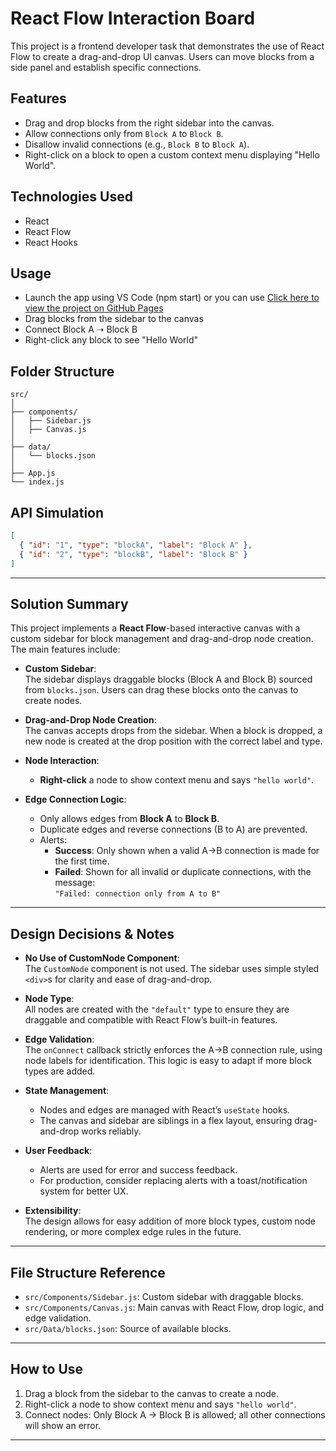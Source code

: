 # React Flow Interaction Board

This project is a frontend developer task that demonstrates the use of React Flow to create a drag-and-drop UI canvas. Users can move blocks from a side panel and establish specific connections.

## Features

- Drag and drop blocks from the right sidebar into the canvas.
- Allow connections only from `Block A` to `Block B`.
- Disallow invalid connections (e.g., `Block B` to `Block A`).
- Right-click on a block to open a custom context menu displaying "Hello World".

## Technologies Used

- React
- React Flow
- React Hooks

## Usage

- Launch the app using VS Code (npm start) or you can use [Click here to view the project on GitHub Pages](https://nikitakesharwani.github.io/React-Flow-Interaction-Board/)
- Drag blocks from the sidebar to the canvas
- Connect Block A ➝ Block B
- Right-click any block to see "Hello World"

## Folder Structure

```
src/
│
├── components/
│   ├── Sidebar.js
│   ├── Canvas.js
│
├── data/
│   └── blocks.json
│
├── App.js
└── index.js
```

## API Simulation

```json
[
  { "id": "1", "type": "blockA", "label": "Block A" },
  { "id": "2", "type": "blockB", "label": "Block B" }
]
```

---

## Solution Summary

This project implements a **React Flow**-based interactive canvas with a custom sidebar for block management and drag-and-drop node creation. The main features include:

- **Custom Sidebar**:  
  The sidebar displays draggable blocks (Block A and Block B) sourced from `blocks.json`. Users can drag these blocks onto the canvas to create nodes.

- **Drag-and-Drop Node Creation**:  
  The canvas accepts drops from the sidebar. When a block is dropped, a new node is created at the drop position with the correct label and type.

- **Node Interaction**:

  - **Right-click** a node to show context menu and says `"hello world"`.

- **Edge Connection Logic**:
  - Only allows edges from **Block A** to **Block B**.
  - Duplicate edges and reverse connections (B to A) are prevented.
  - Alerts:
    - **Success**: Only shown when a valid A→B connection is made for the first time.
    - **Failed**: Shown for all invalid or duplicate connections, with the message:  
      `"Failed: connection only from A to B"`

---

## Design Decisions & Notes

- **No Use of CustomNode Component**:  
  The `CustomNode` component is not used. The sidebar uses simple styled `<div>`s for clarity and ease of drag-and-drop.

- **Node Type**:  
  All nodes are created with the `"default"` type to ensure they are draggable and compatible with React Flow’s built-in features.

- **Edge Validation**:  
  The `onConnect` callback strictly enforces the A→B connection rule, using node labels for identification. This logic is easy to adapt if more block types are added.

- **State Management**:

  - Nodes and edges are managed with React’s `useState` hooks.
  - The canvas and sidebar are siblings in a flex layout, ensuring drag-and-drop works reliably.

- **User Feedback**:

  - Alerts are used for error and success feedback.
  - For production, consider replacing alerts with a toast/notification system for better UX.

- **Extensibility**:  
  The design allows for easy addition of more block types, custom node rendering, or more complex edge rules in the future.

---

## File Structure Reference

- `src/Components/Sidebar.js`: Custom sidebar with draggable blocks.
- `src/Components/Canvas.js`: Main canvas with React Flow, drop logic, and edge validation.
- `src/Data/blocks.json`: Source of available blocks.

---

## How to Use

1. Drag a block from the sidebar to the canvas to create a node.
2. Right-click a node to show context menu and says `"hello world"`.
3. Connect nodes: Only Block A → Block B is allowed; all other connections will show an error.

---

##
